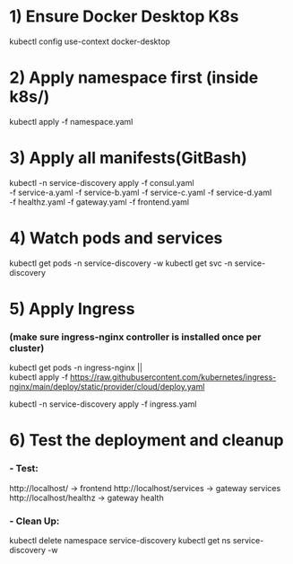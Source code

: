 # 1) Ensure Docker Desktop K8s
kubectl config use-context docker-desktop

# 2) Apply namespace first (inside k8s/)
kubectl apply -f namespace.yaml

# 3) Apply all manifests(GitBash)
kubectl -n service-discovery apply -f consul.yaml \
  -f service-a.yaml -f service-b.yaml -f service-c.yaml -f service-d.yaml \
  -f healthz.yaml -f gateway.yaml -f frontend.yaml

# 4) Watch pods and services
kubectl get pods -n service-discovery -w
kubectl get svc  -n service-discovery

# 5) Apply Ingress
### (make sure ingress-nginx controller is installed once per cluster)
kubectl get pods -n ingress-nginx || \
kubectl apply -f https://raw.githubusercontent.com/kubernetes/ingress-nginx/main/deploy/static/provider/cloud/deploy.yaml

kubectl -n service-discovery apply -f ingress.yaml

# 6) Test the deployment and cleanup
### - Test:
http://localhost/         → frontend
http://localhost/services → gateway services
http://localhost/healthz  → gateway health

### - Clean Up:
kubectl delete namespace service-discovery
kubectl get ns service-discovery -w
